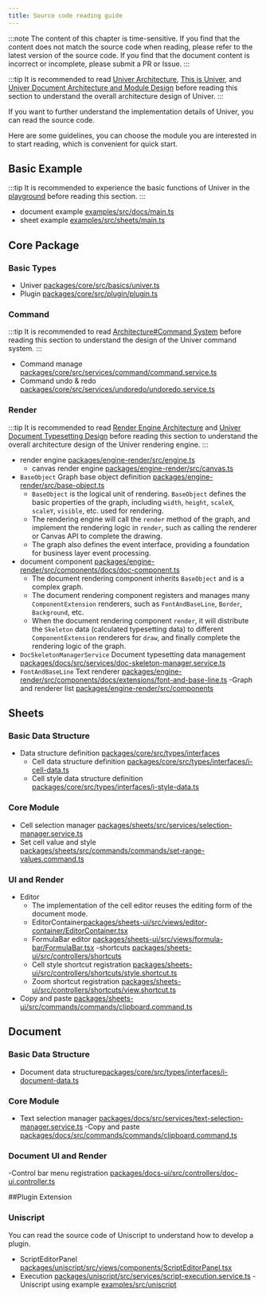 ```yaml
---
title: Source code reading guide
---
```


:::note
The content of this chapter is time-sensitive. If you find that the content does not match the source code when reading, please refer to the latest version of the source code. If you find that the document content is incorrect or incomplete, please submit a PR or Issue.
:::

:::tip
It is recommended to read [Univer Architecture](/en-us/guides/architecture/architecture/), [This is Univer](/en-us/blog/this-is-univer), and [Univer Document Architecture and Module Design](/en-us/blog/univer-doc-architecture) before reading this section to understand the overall architecture design of Univer.
:::

If you want to further understand the implementation details of Univer, you can read the source code.

Here are some guidelines, you can choose the module you are interested in to start reading, which is convenient for quick start.

## Basic Example

:::tip
It is recommended to experience the basic functions of Univer in the [playground](/playground) before reading this section.
:::

- document example [examples/src/docs/main.ts](https://github.com/dream-num/univer/blob/dev/examples/src/docs/main.ts)
- sheet example [examples/src/sheets/main.ts](https://github.com/dream-num/univer/blob/dev/examples/src/sheets/main.ts)

## Core Package

### Basic Types

- Univer [packages/core/src/basics/univer.ts](https://github.com/dream-num/univer/blob/dev/packages/core/src/basics/univer.ts)
- Plugin [packages/core/src/plugin/plugin.ts](https://github.com/dream-num/univer/blob/dev/packages/core/src/plugin/plugin.ts)

### Command

:::tip
It is recommended to read [Architecture#Command System](/en-us/guides/architecture/architecture/#command-system) before reading this section to understand the design of the Univer command system.
:::

- Command manage [packages/core/src/services/command/command.service.ts](https://github.com/dream-num/univer/blob/dev/packages/core/src/services/command/command.service.ts)
- Command undo & redo [packages/core/src/services/undoredo/undoredo.service.ts](https://github.com/github/dream-num/univer/blob/dev/packages/core/src/services/undoredo/undoredo.service.ts)

### Render

:::tip
It is recommended to read [Render Engine Architecture](/en-us/guides/architecture/renderer/) and [Univer Document Typesetting Design](/en-us/blog/doc-typesetting-design) before reading this section to understand the overall architecture design of the Univer rendering engine.
:::

- render engine [packages/engine-render/src/engine.ts](https://github.com/dream-num/univer/blob/dev/packages/engine-render/src/engine.ts)
  - canvas render engine [packages/engine-render/src/canvas.ts](https://github.com/dream-num/univer/blob/dev/packages/engine-render/src/canvas.ts)
- `BaseObject` Graph base object definition [packages/engine-render/src/base-object.ts](https://github.com/dream-num/univer/blob/dev/packages/engine-render/src/base-object.ts)
  - `BaseObject` is the logical unit of rendering. `BaseObject` defines the basic properties of the graph, including `width`, `height`, `scaleX`, `scaleY`, `visible`, etc. used for rendering.
  - The rendering engine will call the `render` method of the graph, and implement the rendering logic in `render`, such as calling the renderer or Canvas API to complete the drawing.
  - The graph also defines the event interface, providing a foundation for business layer event processing.
- document component [packages/engine-render/src/components/docs/doc-component.ts](https://github.com/dream-num/univer/blob/dev/packages/engine-render/src/components/docs/doc-component.ts)
  - The document rendering component inherits `BaseObject` and is a complex graph.
  - The document rendering component registers and manages many `ComponentExtension` renderers, such as `FontAndBaseLine`, `Border`, `Background`, etc.
  - When the document rendering component `render`, it will distribute the `Skeleton` data (calculated typesetting data) to different `ComponentExtension` renderers for `draw`, and finally complete the rendering logic of the graph.
- `DocSkeletonManagerService` Document typesetting data management [packages/docs/src/services/doc-skeleton-manager.service.ts](https://github.com/dream-num/univer/blob/dev/packages/docs/src/services/doc-skeleton-manager.service.ts)
- `FontAndBaseLine` Text renderer [packages/engine-render/src/components/docs/extensions/font-and-base-line.ts](https://github.com/dream-num/univer/blob/dev/packages/engine-render/src/components/docs/extensions/font-and-base-line.ts)
-Graph and renderer list [packages/engine-render/src/components](https://github.com/dream-num/univer/blob/dev/packages/engine-render/src/components)

## Sheets

### Basic Data Structure

- Data structure definition [packages/core/src/types/interfaces](https://github.com/dream-num/univer/blob/dev/packages/core/src/types/interfaces)
  - Cell data structure definition [packages/core/src/types/interfaces/i-cell-data.ts](https://github.com/dream-num/univer/blob/dev/packages/core/src/types/interfaces/i-cell-data.ts)
  - Cell style data structure definition [packages/core/src/types/interfaces/i-style-data.ts](https://github.com/dream-num/univer/blob/dev/packages/core/src/types/interfaces/i-style-data.ts)

### Core Module

- Cell selection manager [packages/sheets/src/services/selection-manager.service.ts](https://github.com/dream-num/univer/blob/dev/packages/sheets/src/services/selection-manager.service.ts)
- Set cell value and style [packages/sheets/src/commands/commands/set-range-values.command.ts](https://github.com/dream-num/univer/blob/dev/packages/sheets/src/commands/commands/set-range-values.command.ts)

### UI and Render

- Editor
  - The implementation of the cell editor reuses the editing form of the document mode.
  - EditorContainer[packages/sheets-ui/src/views/editor-container/EditorContainer.tsx](https://github.com/dream-num/univer/blob/dev/packages/sheets-ui/src/views/editor-container/EditorContainer.tsx)
  - FormulaBar editor [packages/sheets-ui/src/views/formula-bar/FormulaBar.tsx](https://github.com/dream-num/univer/blob/dev/packages/sheets-ui/src/views/formula-bar/FormulaBar.tsx)
  -shortcuts [packages/sheets-ui/src/controllers/shortcuts](https://github.com/dream-num/univer/tree/dev/packages/sheets-ui/src/controllers/shortcuts)
  - Cell style shortcut registration [packages/sheets-ui/src/controllers/shortcuts/style.shortcut.ts](https://github.com/dream-num/univer/blob/dev/packages/sheets-ui/src/controllers/shortcuts/style.shortcut.ts)
  - Zoom shortcut registration [packages/sheets-ui/src/controllers/shortcuts/view.shortcut.ts](https://github.com/dream-num/univer/blob/dev/packages/sheets-ui/src/controllers/shortcuts/view.shortcut.ts)
- Copy and paste [packages/sheets-ui/src/commands/commands/clipboard.command.ts](https://github.com/dream-num/univer/blob/dev/packages/sheets-ui/src/commands/commands/clipboard.command.ts)

## Document

### Basic Data Structure

- Document data structure[packages/core/src/types/interfaces/i-document-data.ts](https://github.com/dream-num/univer/blob/dev/packages/core/src/types/interfaces/i-document-data.ts)

### Core Module

- Text selection manager [packages/docs/src/services/text-selection-manager.service.ts](https://github.com/dream-num/univer/blob/dev/packages/docs/src/services/text-selection-manager.service.ts)
-Copy and paste [packages/docs/src/commands/commands/clipboard.command.ts](https://github.com/dream-num/univer/blob/dev/packages/docs/src/commands/commands/clipboard.command.ts)

### Document UI and Render

-Control bar menu registration [packages/docs-ui/src/controllers/doc-ui.controller.ts](https://github.com/dream-num/univer/blob/dev/packages/docs-ui/src/controllers/doc-ui.controller.ts)

##Plugin Extension

### Uniscript

You can read the source code of Uniscript to understand how to develop a plugin.

- ScriptEditorPanel [packages/uniscript/src/views/components/ScriptEditorPanel.tsx](https://github.com/dream-num/univer/blob/dev/packages/uniscript/src/views/components/ScriptEditorPanel.tsx)
- Execution [packages/uniscript/src/services/script-execution.service.ts](https://github.com/dream-num/univer/blob/dev/packages/uniscript/src/services/script-execution.service.ts)
-Uniscript using example [examples/src/uniscript](https://github.com/dream-num/univer/tree/dev/examples/src/uniscript)
